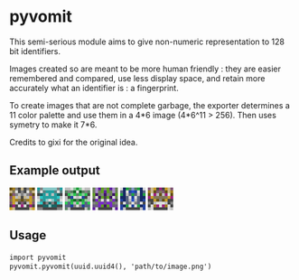 # pyvomit

This semi-serious module aims to give non-numeric representation to 128 bit identifiers.

Images created so are meant to be more human friendly : they are easier remembered and compared, use less display space, and retain more accurately what an identifier is : a fingerprint.

To create images that are not complete garbage, the exporter determines a 11 color palette and use them in a 4\*6 image (4\*6^11 > 256). Then uses symetry to make it 7\*6. 

Credits to gixi for the original idea.

## Example output

![example1](https://raw.githubusercontent.com/arthur-hav/pyvomit/master/examples/export0.png)
![example1](https://raw.githubusercontent.com/arthur-hav/pyvomit/master/examples/export1.png)
![example3](https://raw.githubusercontent.com/arthur-hav/pyvomit/master/examples/export2.png)
![example4](https://raw.githubusercontent.com/arthur-hav/pyvomit/master/examples/export3.png)
![example5](https://raw.githubusercontent.com/arthur-hav/pyvomit/master/examples/export4.png)
![example6](https://raw.githubusercontent.com/arthur-hav/pyvomit/master/examples/export5.png)

## Usage

    import pyvomit
    pyvomit.pyvomit(uuid.uuid4(), 'path/to/image.png')
